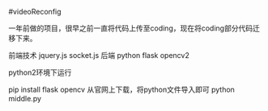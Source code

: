 #videoReconfig

一年前做的项目，很早之前一直将代码上传至coding，现在将coding部分代码迁移下来。

前端技术 jquery.js socket.js
后端 python flask opencv2

python2环境下运行


pip install flask
opencv 从官网上下载，将python文件导入即可
python middle.py

